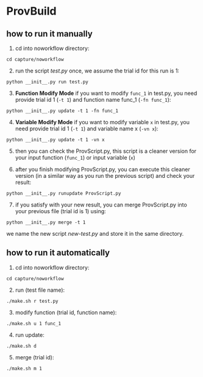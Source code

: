 # ProvBuild

## how to run it manually
1) cd into noworkflow directory:

`cd capture/noworkflow`

2) run the script _test.py_ once, we assume the trial id for this run is 1:

`python __init__.py run test.py`

3) **Function Modify Mode** if you want to modify `func_1` in test.py, you need provide trial id 1 (`-t 1`) and function name func_1 (`-fn func_1`):

`python __init__.py update -t 1 -fn func_1`

4) **Variable Modify Mode** if you want to modify variable `x` in test.py, you need provide trial id 1 (`-t 1`) and variable name x (`-vn x`):

`python __init__.py update -t 1 -vn x`

5) then you can check the ProvScript.py, this script is a cleaner version for your input function (`func_1`) or input variable (`x`)

6) after you finish modifying ProvScript.py, you can execute this cleaner version (in a similar way as you run the previous script) and check your result:

`python __init__.py runupdate ProvScript.py`

7) if you satisfy with your new result, you can merge ProvScript.py into your previous file (trial id is 1) using:

`python __init__.py merge -t 1`

we name the new script _new-test.py_ and store it in the same directory.


## how to run it automatically
1) cd into noworkflow directory:

`cd capture/noworkflow`

2) run (test file name):

`./make.sh r test.py`

3) modify function (trial id, function name):

`./make.sh u 1 func_1`

4) run update:

`./make.sh d`

5) merge (trial id):

`./make.sh m 1`
